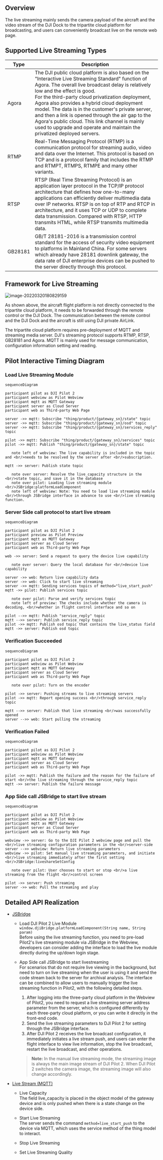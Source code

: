 ## Overview

The live streaming mainly sends the camera payload of the aircraft and the video stream of the DJI Dock to the tripartite cloud platform for broadcasting, and users can conveniently broadcast live on the remote web page.



## Supported Live Streaming Types

| Type    | Description                                                  |
| ------- | ------------------------------------------------------------ |
| Agora   | The DJI public cloud platform is also based on the "Interactive Live Streaming Standard" function of Agora. The overall live broadcast delay is relatively low and the effect is good. <br/>For the third-party cloud privatization deployment, Agora also provides a hybrid cloud deployment model. The data is in the customer's private server, and then a link is opened through the air gap to the Agora's public cloud. This link channel is mainly used to upgrade and operate and maintain the privatized deployed servers. | 
| RTMP    | Real-Time Messaging Protocol (RTMP) is a communication protocol for streaming audio, video and data over the Internet. This protocol is based on TCP and is a protocol family that includes the RTMP and RTMPT, RTMPS, RTMPE and many other variants. |
| RTSP    | RTSP (Real Time Streaming Protocol) is an application layer protocol in the TCP/IP protocol architecture that defines how one-to-many applications can efficiently deliver multimedia data over IP networks. RTSP is on top of RTP and RTCP in architecture, and it uses TCP or UDP to complete data transmission. Compared with RTSP, HTTP transmits HTML, while RTSP transmits multimedia data. |
| GB28181 | GB/T 28181-2016 is a transmission control standard for the access of security video equipment to platforms in Mainland China. For some servers which already have 28181 downlink gateway, the data rate of DJI enterprise devices can be pushed to the server directly through this protocol. |


## Framework for Live Streaming

![image-20220320180829159](https://terra-1-g.djicdn.com/84f990b0bbd145e6a3930de0c55d3b2b/admin/doc/0acd5856-2052-412e-9cf7-1c9622ce16bc.png)

As shown above, the aircraft flight platform is not directly connected to the tripartite cloud platform, it needs to be forwarded through the remote control or the DJI Dock. The communication between the remote control and the DJI Dock and the aircraft is still using DJI private AirLink.

The tripartite cloud platform requires pre-deployment of MQTT and streaming media server. DJI's streaming protocol supports RTMP, RTSP, GB28181 and Agora. MQTT is mainly used for message communication, configuration information setting and reading.





## Pilot Interactive Timing Diagram
### Load Live Streaming Module

 ```mermaid
sequenceDiagram

participant pilot as DJI Pilot 2
participant webview as Pilot Webview
participant mqtt as MQTT Gateway
participant server as Cloud Server
participant web as Third-party Web Page

server ->> mqtt: Subscribe "thing/product/{gateway_sn}/state" topic
server ->> mqtt: Subscribe "thing/product/{gateway_sn}/osd" topic
server ->> mqtt: Subscribe "thing/product/{gateway_sn}/services_reply" topic

pilot ->> mqtt: Subscribe "thing/product/{gateway_sn}/services" topic
pilot ->> mqtt: Publish "thing/product/{gateway_sn}/state" topic

    note left of webview: The live capability is included in the topic and <br/>needs to be resolved by the server after <br/>subscription.

mqtt ->> server: Publish state topic

    note over server: Resolve the live_capacity structure in the <br/>state topic, and save it in the database
    note over pilot: Loading live streaming module <br/>JSBridge:platformLoadComponent
    note left of webview: Note: You need to load live streaming module <br/>through JSBridge interface in advance to use <br/>live streaming function.
```

### Server Side call protocol to start live stream

 ```mermaid
sequenceDiagram

participant pilot as DJI Pilot 2
participant preview as Pilot Preview
participant mqtt as MQTT Gateway
participant server as Cloud Server
participant web as Third-party Web Page

web ->> server: Send a request to query the device live capability

    note over server: Query the local database for <br/>device live capability

server ->> web: Return live capability data
server ->> web: Click to start live streaming
server ->> mqtt: Sending services topics of method="live_start_push"
mqtt ->> pilot: Publish services topic

    note over pilot: Parse and verify services topic
    note left of preview: The checks include whether the camera is decoding, <br/>whether in flight control interface and so on

pilot -->> mqtt: Publish "service_reply" topic
mqtt -->> server: Publish service_reply topic
pilot ->> mqtt: Publish osd topic that contains the live_status field
mqtt ->> server: Publish osd topic

```

### Verification Succeeded

 ```mermaid
sequenceDiagram

participant pilot as DJI Pilot 2
participant webview as Pilot Webview
participant mqtt as MQTT Gateway
participant server as Cloud Server
participant web as Third-party Web Page

    note over pilot: Turn on the encoder

pilot ->> server: Pushing streams to live streaming servers
pilot ->> mqtt: Report opening success <br/>through service_reply topic

mqtt -->> server: Publish that live streaming <br/>was successfully opened
server -->> web: Start pulling the streaming

```

### Verification Failed

 ```mermaid
sequenceDiagram

participant pilot as DJI Pilot 2
participant webview as Pilot Webview
participant mqtt as MQTT Gateway
participant server as Cloud Server
participant web as Third-party Web Page

pilot ->> mqtt: Publish the failure and the reason for the failure of start <br/>the live streaming through the service_reply topic
mqtt ->> server: Publish the failure message

```

### App Side call JSBridge to start live stream

 ```mermaid
sequenceDiagram

participant pilot as DJI Pilot 2
participant webview as Pilot Webview
participant mqtt as MQTT Gateway
participant server as Cloud Server
participant web as Third-party Web Page

webview ->> server: Go to the DJI Pilot 2 webview page and pull the <br/>live streaming configuration parameters in the <br/>server-side
server -->> webview: Return live streaming parameters
webview ->> pilot: Set manual live streaming parameters, and initiate <br/>live streaming immediately after the first setting <br/>JSBridge:liveshareSetConfig

    note over pilot: User chooses to start or stop <br/>a live streaming from the flight <br/>control screen

pilot ->> server: Push streaming
server ->> web: Pull the streaming and play

```

## Detailed API Realization

* [JSBridge](https://developer.dji.com/doc/cloud-api-tutorial/en/api-reference/pilot-to-cloud/jsbridge.html)

  * Load DJI Pilot 2 Live Module `window.djiBridge.platformLoadComponent(String name, String param)`<br/>
    Before using the live streaming function, you need to pre-load Pilot2's live streaming module via JSBridge in the Webview, developers can consider adding the interface to load the live module directly during the up/down login stage.

  * App Side call JSBridge to start livestreaming<br/>
    For scenarios that do not require live viewing in the background, but need to turn on live streaming when the user is using it and send the code stream back to the server for archival analysis. The interface can be combined to allow users to manually trigger the live streaming function in Pilot2, with the following detailed steps.
      1. After logging into the three-party cloud platform in the Webview of Pilot2, you need to request a live streaming server address parameter from the server, which is configured differently by each three-party cloud platform, or you can write it directly in the front-end code.
      2. Send the live streaming parameters to DJI Pilot 2 for setting through the JSBridge interface.
      3. After DJI Pilot 2 receives the live broadcast configuration, it immediately initiates a live stream push, and users can enter the flight interface to view live information, stop the live broadcast, restart the live broadcast, and other operations.
      
      > **Note:** In the manual live streaming mode, the streaming image is always the main image stream of DJI Pilot 2. When DJI Pilot 2 switches the camera image, the streaming image will also change accordingly.

* [Live Stream (MQTT)](https://developer.dji.com/doc/cloud-api-tutorial/en/api-reference/pilot-to-cloud/mqtt/rc-plus/live.html)
  
  * Live Capacity<br/>
    The field live_capacity is placed in the object model of the gateway device and is only pushed when there is a state change on the device side.

  * Start Live Streaming<br/>
    The server sends the command ``method=live_start_push`` to the device via MQTT, which uses the service method of the thing model to interact.

  * Stop Live Streaming

  * Set Live Streaming Quality
